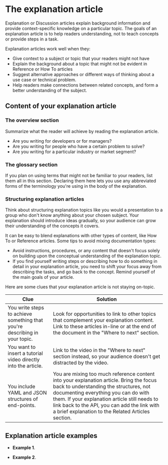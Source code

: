 # The explanation article

Explanation or Discussion articles explain background information and provide context-specific knowledge on a particular topic.
The goals of an explanation article is to help readers understanding, not to teach concepts or provide steps in a task.

Explanation articles work well when they:

* Give context to a subject or topic that your readers might not have
* Explain the background about a topic that might not be evident in Reference or How To articles
* Suggest alternative approaches or different ways of thinking about a use case or technical problem.
* Help readers make connections between related concepts, and form a better understanding of the subject.

## Content of your explanation article

### The overview section

Summarize what the reader will achieve by reading the explanation article.

* Are you writing for developers or for managers?
* Are you writing for people who have a certain problem to solve?
* Are you writing for a particular industry or market segment?

### The glossary section

If you plan on using terms that might not be familiar to your readers, list them all in this section.
Declaring them here lets you use any abbreviated forms of the terminology you're using in the body of the explanation.

### Structuring explanation articles

Think about structuring explanation topics like you would a presentation to a group who don't know anything about your chosen subject.
Your explanation should introduce ideas gradually, so your audience can grow their understanding of the concepts it covers.

It can be easy to blend explanations with other types of content, like How To or Reference articles.
Some tips to avoid mixing documentation types:

* Avoid instructions, procedures, or any content that doesn't focus solely on building upon the conceptual understanding of the explanation topic.
* If you find yourself writing steps or describing how to do something in detail in your explanation article, you need to shift your focus away from describing the tasks, and go back to the concept. Remind yourself of the main goals of your article.

Here are some clues that your explanation article is not staying on-topic.

| Clue | Solution |
|-----------------------------------------------------------------------------------------------------------------|------------------------------------------------------------------------------------------------------------------------------------------------------------------------------------------------------------------------------------------------------------------------------------------------------------------------------------|
| You write steps to achieve something that you're describing in your topic. | Look for opportunities to link to other topics that complement your explanation content. Link to these articles in-line or at the end of the document in the "Where to next" section. |
| You want to insert a tutorial video directly into the article. | Link to the video in the "Where to next" section instead, so your audience doesn't get distracted by the video. |
| You include YAML and JSON structures of end-points. | You are mixing too much reference content into your explanation article. Bring the focus back to understanding the structures, not documenting everything you can do with them. If your explanation article still needs to link back to the API, you can add the link with a brief explanation to the Related Articles section. |

## Explanation article examples

* **Example 1**.

* **Example 2**.
